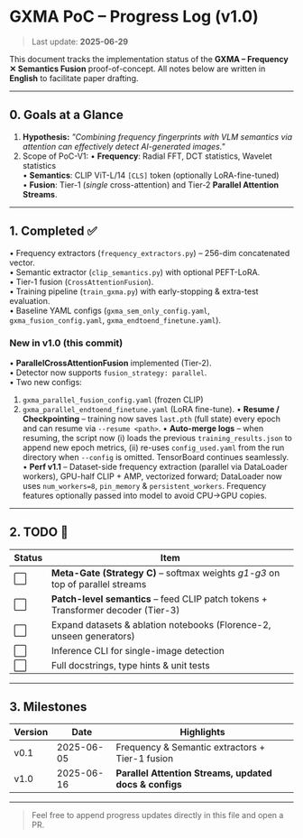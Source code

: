 # GXMA PoC – Progress Log (v1.0)

> Last update: **2025-06-29**

This document tracks the implementation status of the **GXMA – Frequency ✕ Semantics Fusion** proof-of-concept.  All notes below are written in **English** to facilitate paper drafting.

---

## 0. Goals at a Glance
1. **Hypothesis:** *"Combining frequency fingerprints with VLM semantics via attention can effectively detect AI-generated images."*
2. Scope of PoC-V1:
   • **Frequency**: Radial FFT, DCT statistics, Wavelet statistics  
   • **Semantics**: CLIP ViT-L/14 `[CLS]` token (optionally LoRA-fine-tuned)  
   • **Fusion**: Tier-1 (*single* cross-attention) and Tier-2 **Parallel Attention Streams**.

---

## 1. Completed ✅
• Frequency extractors (`frequency_extractors.py`) – 256-dim concatenated vector.  
• Semantic extractor (`clip_semantics.py`) with optional PEFT-LoRA.  
• Tier-1 fusion (`CrossAttentionFusion`).  
• Training pipeline (`train_gxma.py`) with early-stopping & extra-test evaluation.  
• Baseline YAML configs (`gxma_sem_only_config.yaml`, `gxma_fusion_config.yaml`, `gxma_endtoend_finetune.yaml`).

### New in v1.0 (this commit)
• **ParallelCrossAttentionFusion** implemented (Tier-2).  
• Detector now supports `fusion_strategy: parallel`.  
• Two new configs:  
  1. `gxma_parallel_fusion_config.yaml` (frozen CLIP)  
  2. `gxma_parallel_endtoend_finetune.yaml` (LoRA fine-tune).
• **Resume / Checkpointing** – training now saves `last.pth` (full state) every epoch and can resume via `--resume <path>`.
• **Auto-merge logs** – when resuming, the script now (i) loads the previous `training_results.json` to append new epoch metrics, (ii) re-uses `config_used.yaml` from the run directory when `--config` is omitted.  TensorBoard continues seamlessly.
• **Perf v1.1** – Dataset-side frequency extraction (parallel via DataLoader workers), GPU-half CLIP + AMP, vectorized forward; DataLoader now uses `num_workers=8`, `pin_memory` & `persistent_workers`. Frequency features optionally passed into model to avoid CPU→GPU copies.

---

## 2. TODO 📝
| Status | Item |
|--------|------|
| ⬜ | **Meta-Gate (Strategy C)** – softmax weights *g1-g3* on top of parallel streams |
| ⬜ | **Patch-level semantics** – feed CLIP patch tokens + Transformer decoder (Tier-3) |
| ⬜ | Expand datasets & ablation notebooks (Florence-2, unseen generators) |
| ⬜ | Inference CLI for single-image detection |
| ⬜ | Full docstrings, type hints & unit tests |

---

## 3. Milestones
| Version | Date | Highlights |
|---------|------|------------|
| v0.1 | 2025-06-05 | Frequency & Semantic extractors + Tier-1 fusion |
| v1.0 | 2025-06-16 | **Parallel Attention Streams, updated docs & configs** |

---

> Feel free to append progress updates directly in this file and open a PR. 